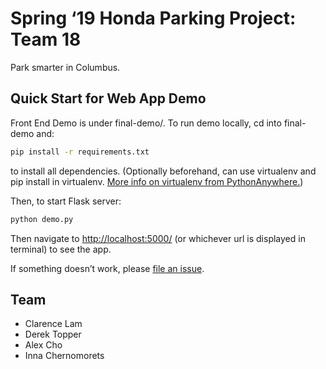 # Spring ‘19 Honda Parking Project: Team 18 

Park smarter in Columbus. 

## Quick Start for Web App Demo

Front End Demo is under final-demo/. To run demo locally, cd into final-demo and:
```sh
pip install -r requirements.txt
```
to install all dependencies. (Optionally beforehand, can use virtualenv and pip install in virtualenv. [More info on virtualenv from PythonAnywhere.](https://help.pythonanywhere.com/pages/Virtualenvs))

Then, to start Flask server:
```sh
python demo.py
```
Then navigate to [http://localhost:5000/](http://localhost:5000/) (or whichever url is displayed in terminal) to see the app.<br> 

If something doesn’t work, please [file an issue](https://github.com/clarencelam2000/honda-ucb-parking/issues/new).

## Team

- Clarence Lam
- Derek Topper
- Alex Cho
- Inna Chernomorets
